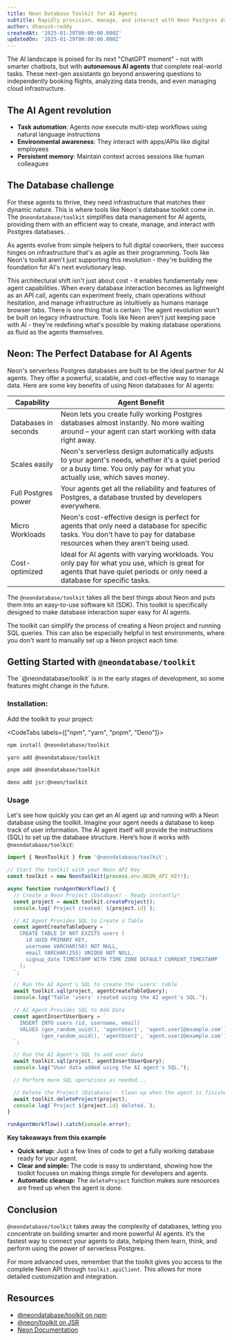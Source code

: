 ```yaml
---
title: Neon Database Toolkit for AI Agents
subtitle: Rapidly provision, manage, and interact with Neon Postgres databases in your AI agent workflows
author: dhanush-reddy
createdAt: '2025-01-29T00:00:00.000Z'
updatedOn: '2025-01-29T00:00:00.000Z'
---
```


The AI landscape is poised for its next "ChatGPT moment" - not with smarter chatbots, but with **autonomous AI agents** that complete real-world tasks. These next-gen assistants go beyond answering questions to independently booking flights, analyzing data trends, and even managing cloud infrastructure.

## The AI Agent revolution

- **Task automation**: Agents now execute multi-step workflows using natural language instructions
- **Environmental awareness**: They interact with apps/APIs like digital employees
- **Persistent memory**: Maintain context across sessions like human colleagues

## The Database challenge

For these agents to thrive, they need infrastructure that matches their dynamic nature. This is where tools like Neon's database toolkit come in. The `@neondatabase/toolkit` simplifies data management for AI agents, providing them with an efficient way to create, manage, and interact with Postgres databases.
.

As agents evolve from simple helpers to full digital coworkers, their success hinges on infrastructure that's as agile as their programming. Tools like Neon's toolkit aren't just supporting this revolution - they're building the foundation for AI's next evolutionary leap.

This architectural shift isn't just about cost - it enables fundamentally new agent capabilities. When every database interaction becomes as lightweight as an API call, agents can experiment freely, chain operations without hesitation, and manage infrastructure as intuitively as humans manage browser tabs.
There is one thing that is certain: The agent revolution won't be built on legacy infrastructure. Tools like Neon aren't just keeping pace with AI - they're redefining what's possible by making database operations as fluid as the agents themselves.

## Neon: The Perfect Database for AI Agents

Neon's serverless Postgres databases are built to be the ideal partner for AI agents. They offer a powerful, scalable, and cost-effective way to manage data. Here are some key benefits of using Neon databases for AI agents:

| Capability           | Agent Benefit                                                                                                                                                                |
| -------------------- | ---------------------------------------------------------------------------------------------------------------------------------------------------------------------------- |
| Databases in seconds | Neon lets you create fully working Postgres databases almost instantly. No more waiting around – your agent can start working with data right away.                          |
| Scales easily        | Neon's serverless design automatically adjusts to your agent's needs, whether it's a quiet period or a busy time. You only pay for what you actually use, which saves money. |
| Full Postgres power  | Your agents get all the reliability and features of Postgres, a database trusted by developers everywhere.                                                                   |
| Micro Workloads      | Neon's cost-effective design is perfect for agents that only need a database for specific tasks. You don't have to pay for database resources when they aren't being used.   |
| Cost-optimized       | Ideal for AI agents with varying workloads. You only pay for what you use, which is great for agents that have quiet periods or only need a database for specific tasks.     |

The `@neondatabase/toolkit` takes all the best things about Neon and puts them into an easy-to-use software kit (SDK). This toolkit is specifically designed to make database interaction super easy for AI agents.

The toolkit can simplify the process of creating a Neon project and running SQL queries. This can also be especially helpful in test environments, where you don't want to manually set up a Neon project each time.

## Getting Started with `@neondatabase/toolkit`

<Admonition type="note">
The `@neondatabase/toolkit` is in the early stages of development, so some features might change in the future.
</Admonition>

### Installation:

Add the toolkit to your project:

<CodeTabs labels={["npm", "yarn", "pnpm", "Deno"]}>

```bash
npm install @neondatabase/toolkit
```

```bash
yarn add @neondatabase/toolkit
```

```bash
pnpm add @neondatabase/toolkit
```

```bash
deno add jsr:@neon/toolkit
```

</CodeTabs>

### Usage

Let's see how quickly you can get an AI agent up and running with a Neon database using the toolkit. Imagine your agent needs a database to keep track of user information. The AI agent itself will provide the instructions (SQL) to set up the database structure. Here’s how it works with `@neondatabase/toolkit`:

```typescript
import { NeonToolkit } from '@neondatabase/toolkit';

// Start the toolkit with your Neon API Key
const toolkit = new NeonToolkit(process.env.NEON_API_KEY!);

async function runAgentWorkflow() {
  // Create a Neon Project (Database) - Ready instantly!
  const project = await toolkit.createProject();
  console.log(`Project created: ${project.id}`);

  // AI Agent Provides SQL to Create a Table
  const agentCreateTableQuery = `
    CREATE TABLE IF NOT EXISTS users (
      id UUID PRIMARY KEY,
      username VARCHAR(50) NOT NULL,
      email VARCHAR(255) UNIQUE NOT NULL,
      signup_date TIMESTAMP WITH TIME ZONE DEFAULT CURRENT_TIMESTAMP
    );
  `;

  // Run the AI Agent's SQL to create the 'users' table
  await toolkit.sql(project, agentCreateTableQuery);
  console.log("Table 'users' created using the AI agent's SQL.");

  // AI Agent Provides SQL to Add Data
  const agentInsertUserQuery = `
    INSERT INTO users (id, username, email)
    VALUES (gen_random_uuid(), 'agentUser1', 'agent.user1@example.com'),
           (gen_random_uuid(), 'agentUser2', 'agent.user2@example.com');
  `;

  // Run the AI Agent's SQL to add user data
  await toolkit.sql(project, agentInsertUserQuery);
  console.log("User data added using the AI agent's SQL.");

  // Perform more SQL operations as needed...

  // Delete the Project (Database) - Clean up when the agent is finished
  await toolkit.deleteProject(project);
  console.log(`Project ${project.id} deleted.`);
}

runAgentWorkflow().catch(console.error);
```

**Key takeaways from this example**

- **Quick setup:** Just a few lines of code to get a fully working database ready for your agent.
- **Clear and simple:** The code is easy to understand, showing how the toolkit focuses on making things simple for developers and agents.
- **Automatic cleanup:** The `deleteProject` function makes sure resources are freed up when the agent is done.

## Conclusion

`@neondatabase/toolkit` takes away the complexity of databases, letting you concentrate on building smarter and more powerful AI agents. It’s the fastest way to connect your agents to data, helping them learn, think, and perform using the power of serverless Postgres.

For more advanced uses, remember that the toolkit gives you access to the complete Neon API through `toolkit.apiClient`. This allows for more detailed customization and integration.

## Resources

- [@neondatabase/toolkit on npm](https://www.npmjs.com/package/@neondatabase/toolkit)
- [@neon/toolkit on JSR](https://jsr.io/@neon/toolkit)
- [Neon Documentation](https://neon.tech/docs/introduction)

<NeedHelp/>
